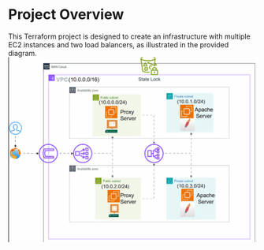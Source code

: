 # Project Overview

This Terraform project is designed to create an infrastructure with multiple EC2 instances and two load balancers, as illustrated in the provided diagram. 
![image](https://github.com/yasmin23456/-Terraform/blob/master/1.gif)

